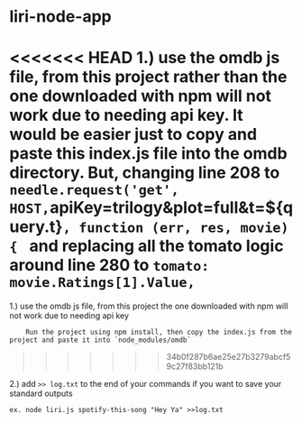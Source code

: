 # liri-node-app

<<<<<<< HEAD
1.) use the omdb js file, from this project rather than the one downloaded with npm will not work due to needing api key. It would be easier just to copy and paste this index.js file into the omdb directory. But, changing line 208 to `    needle.request('get', HOST, `apiKey=trilogy&plot=full&t=${query.t}`, function (err, res, movie) {
`
and replacing all the tomato logic around line 280 to `tomato: movie.Ratings[1].Value,`
=======
1.) use the omdb js file, from this project the one downloaded with npm will not work due to needing api key
    
        Run the project using npm install, then copy the index.js from the project and paste it into `node_modules/omdb`
>>>>>>> 34b0f287b6ae25e27b3279abcf59c27f83bb121b


2.) add `>> log.txt` to the end of your commands if you want to save your standard outputs

    ex. node liri.js spotify-this-song "Hey Ya" >>log.txt
